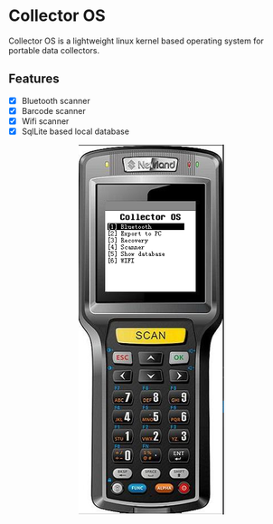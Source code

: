 
<h1> Collector OS </h1>

<p>Collector OS is a lightweight linux kernel based operating system for portable data collectors.<p>

## Features

- [x] Bluetooth scanner
- [X] Barcode scanner
- [X] Wifi scanner
- [X] SqlLite based local database

<p align="center">
  <img width="auto" height="auto" src="Readme/pt80EmulatorScreen.png">
</p>

